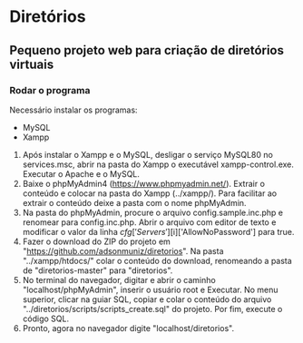 # Diretórios
## Pequeno projeto web para criação de diretórios virtuais

### Rodar o programa
Necessário instalar os programas:
- MySQL
- Xampp
1) Após instalar o Xampp e o MySQL, desligar o serviço MySQL80 no services.msc, abrir na pasta do Xampp o executável xampp-control.exe. Executar o Apache e o MySQL.
2) Baixe o phpMyAdmin4 (https://www.phpmyadmin.net/). Extrair o conteúdo e colocar na pasta do Xampp (../xampp/). Para facilitar ao extrair o conteúdo deixe a pasta com o nome phpMyAdmin.
3) Na pasta do phpMyAdmin, procure o arquivo config.sample.inc.php e renomear para config.inc.php. Abrir o arquivo com editor de texto e modificar o valor da linha $cfg['Servers'][$i]['AllowNoPassword'] para true.
4) Fazer o download do ZIP do projeto em "https://github.com/adsonmuniz/diretorios". Na pasta "../xampp/htdocs/" colar o conteúdo do download, renomeando a pasta de "diretorios-master" para "diretorios".
5) No terminal do navegador, digitar e abrir o caminho "localhost/phpMyAdmin", inserir o usuário root e Executar. No menu superior, clicar na guiar SQL, copiar e colar o conteúdo do arquivo "../diretorios/scripts/scripts_create.sql" do projeto. Por fim, execute o código SQL.
6) Pronto, agora no navegador digite "localhost/diretorios".
